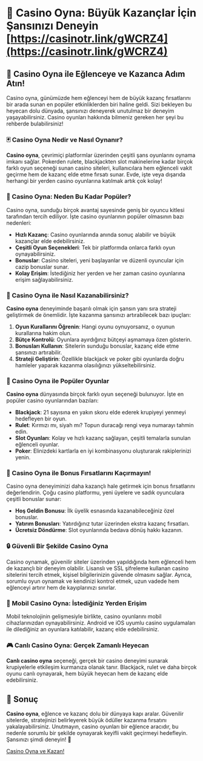# 🎰 Casino Oyna: Büyük Kazançlar İçin Şansınızı Deneyin [https://casinotr.link/gWCRZ4](https://casinotr.link/gWCRZ4)

## 🎲 Casino Oyna ile Eğlenceye ve Kazanca Adım Atın!

Casino oyna, günümüzde hem eğlenceyi hem de büyük kazanç fırsatlarını bir arada sunan en popüler etkinliklerden biri haline geldi. Sizi bekleyen bu heyecan dolu dünyada, şansınızı deneyerek unutulmaz bir deneyim yaşayabilirsiniz. Casino oyunları hakkında bilmeniz gereken her şeyi bu rehberde bulabilirsiniz!

### 🃏 Casino Oyna Nedir ve Nasıl Oynanır?

**Casino oyna**, çevrimiçi platformlar üzerinden çeşitli şans oyunlarını oynama imkanı sağlar. Pokerden rulete, blackjackten slot makinelerine kadar birçok farklı oyun seçeneği sunan casino siteleri, kullanıcılara hem eğlenceli vakit geçirme hem de kazanç elde etme fırsatı sunar. Evde, işte veya dışarıda herhangi bir yerden casino oyunlarına katılmak artık çok kolay!

### 🎉 Casino Oyna: Neden Bu Kadar Popüler?

Casino oyna, sunduğu birçok avantaj sayesinde geniş bir oyuncu kitlesi tarafından tercih ediliyor. İşte casino oyunlarının popüler olmasının bazı nedenleri:

- **Hızlı Kazanç**: Casino oyunlarında anında sonuç alabilir ve büyük kazançlar elde edebilirsiniz.
- **Çeşitli Oyun Seçenekleri**: Tek bir platformda onlarca farklı oyun oynayabilirsiniz.
- **Bonuslar**: Casino siteleri, yeni başlayanlar ve düzenli oyuncular için cazip bonuslar sunar.
- **Kolay Erişim**: İstediğiniz her yerden ve her zaman casino oyunlarına erişim sağlayabilirsiniz.

### 🤑 Casino Oyna ile Nasıl Kazanabilirsiniz?

**Casino oyna** deneyiminde başarılı olmak için şansın yanı sıra strateji geliştirmek de önemlidir. İşte kazanma şansınızı artırabilecek bazı ipuçları:

1. **Oyun Kurallarını Öğrenin**: Hangi oyunu oynuyorsanız, o oyunun kurallarına hakim olun.
2. **Bütçe Kontrolü**: Oyunlara ayırdığınız bütçeyi aşmamaya özen gösterin.
3. **Bonusları Kullanın**: Sitelerin sunduğu bonuslar, kazanç elde etme şansınızı artırabilir.
4. **Strateji Geliştirin**: Özellikle blackjack ve poker gibi oyunlarda doğru hamleler yaparak kazanma olasılığınızı yükseltebilirsiniz.

### 🎰 Casino Oyna ile Popüler Oyunlar

**Casino oyna** dünyasında birçok farklı oyun seçeneği bulunuyor. İşte en popüler casino oyunlarından bazıları:

- **Blackjack**: 21 sayısına en yakın skoru elde ederek krupiyeyi yenmeyi hedefleyen bir oyun.
- **Rulet**: Kırmızı mı, siyah mı? Topun duracağı rengi veya numarayı tahmin edin.
- **Slot Oyunları**: Kolay ve hızlı kazanç sağlayan, çeşitli temalarla sunulan eğlenceli oyunlar.
- **Poker**: Elinizdeki kartlarla en iyi kombinasyonu oluşturarak rakiplerinizi yenin.

### 🎁 Casino Oyna ile Bonus Fırsatlarını Kaçırmayın!

Casino oyna deneyiminizi daha kazançlı hale getirmek için bonus fırsatlarını değerlendirin. Çoğu casino platformu, yeni üyelere ve sadık oyunculara çeşitli bonuslar sunar:

- **Hoş Geldin Bonusu**: İlk üyelik esnasında kazanabileceğiniz özel bonuslar.
- **Yatırım Bonusları**: Yatırdığınız tutar üzerinden ekstra kazanç fırsatları.
- **Ücretsiz Döndürme**: Slot oyunlarında bedava dönüş hakkı kazanın.

### 🔒 Güvenli Bir Şekilde Casino Oyna

Casino oynamak, güvenilir siteler üzerinden yapıldığında hem eğlenceli hem de kazançlı bir deneyim olabilir. Lisanslı ve SSL şifreleme kullanan casino sitelerini tercih etmek, kişisel bilgilerinizin güvende olmasını sağlar. Ayrıca, sorumlu oyun oynamak ve kendinizi kontrol etmek, uzun vadede hem eğlenceyi artırır hem de kayıplarınızı sınırlar.

### 📱 Mobil Casino Oyna: İstediğiniz Yerden Erişim

Mobil teknolojinin gelişmesiyle birlikte, casino oyunlarını mobil cihazlarınızdan oynayabilirsiniz. Android ve iOS uyumlu casino uygulamaları ile dilediğiniz an oyunlara katılabilir, kazanç elde edebilirsiniz.

### 🎮 Canlı Casino Oyna: Gerçek Zamanlı Heyecan

**Canlı casino oyna** seçeneği, gerçek bir casino deneyimi sunarak krupiyelerle etkileşim kurmanıza olanak tanır. Blackjack, rulet ve daha birçok oyunu canlı oynayarak, hem büyük heyecan hem de kazanç elde edebilirsiniz.

## 🌟 Sonuç

**Casino oyna**, eğlence ve kazanç dolu bir dünyaya kapı aralar. Güvenilir sitelerde, stratejinizi belirleyerek büyük ödüller kazanma fırsatını yakalayabilirsiniz. Unutmayın, casino oyunları bir eğlence aracıdır, bu nedenle sorumlu bir şekilde oynayarak keyifli vakit geçirmeyi hedefleyin. Şansınızı şimdi deneyin! 🎉

[Casino Oyna ve Kazan!](https://casinotr.link/gWCRZ4)


